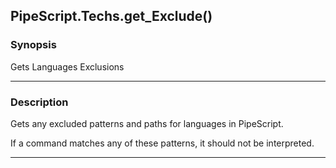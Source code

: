 PipeScript.Techs.get_Exclude()
------------------------------

### Synopsis
Gets Languages Exclusions

---

### Description

Gets any excluded patterns and paths for languages in PipeScript.

If a command matches any of these patterns, it should not be interpreted.

---
